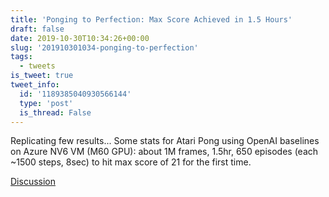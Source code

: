 ```yaml
---
title: 'Ponging to Perfection: Max Score Achieved in 1.5 Hours'
draft: false
date: 2019-10-30T10:34:26+00:00
slug: '201910301034-ponging-to-perfection'
tags:
  - tweets
is_tweet: true
tweet_info:
  id: '1189385040930566144'
  type: 'post'
  is_thread: False
---
```




Replicating few results... Some stats for Atari Pong using OpenAI baselines on Azure NV6 VM (M60 GPU): about 1M frames, 1.5hr, 650 episodes (each ~1500 steps, 8sec) to hit max score of 21 for the first time.

[Discussion](https://x.com/sytelus/status/1189385040930566144)
